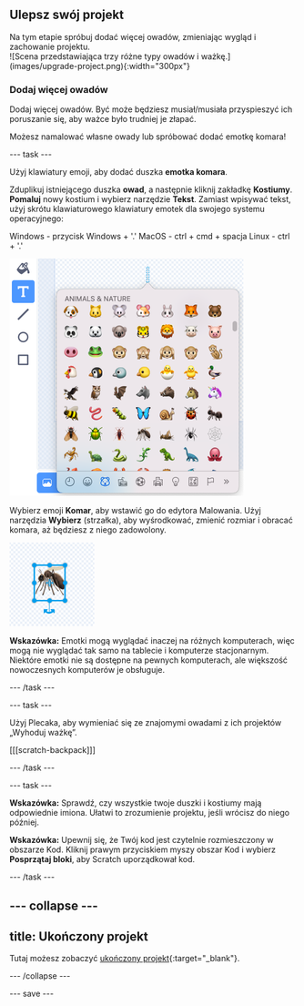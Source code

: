 ## Ulepsz swój projekt

<div style="display: flex; flex-wrap: wrap">
<div style="flex-basis: 200px; flex-grow: 1; margin-right: 15px;">
Na tym etapie spróbuj dodać więcej owadów, zmieniając wygląd i zachowanie projektu.
</div>
<div>
![Scena przedstawiająca trzy różne typy owadów i ważkę.](images/upgrade-project.png){:width="300px"}
</div>
</div>

### Dodaj więcej owadów

Dodaj więcej owadów. Być może będziesz musiał/musiała przyspieszyć ich poruszanie się, aby ważce było trudniej je złapać.

Możesz namalować własne owady lub spróbować dodać emotkę komara!

--- task ---

Użyj klawiatury emoji, aby dodać duszka **emotka komara**.

Zduplikuj istniejącego duszka **owad**, a następnie kliknij zakładkę **Kostiumy**. **Pomaluj** nowy kostium i wybierz narzędzie **Tekst**. Zamiast wpisywać tekst, użyj skrótu klawiaturowego klawiatury emotek dla swojego systemu operacyjnego:

Windows - przycisk Windows + '.' MacOS - ctrl + cmd + spacja Linux - ctrl + '.'

![Wyskakująca klawiatura emotek z wybraną kategorią „zwierzęta i natura”.](images/emoji-keyboard.png)

Wybierz emoji **Komar**, aby wstawić go do edytora Malowania. Użyj narzędzia **Wybierz** (strzałka), aby wyśrodkować, zmienić rozmiar i obracać komara, aż będziesz z niego zadowolony.

![Emotka komara w edytorze malowania.](images/emoji-mosquito.png)

**Wskazówka:** Emotki mogą wyglądać inaczej na różnych komputerach, więc mogą nie wyglądać tak samo na tablecie i komputerze stacjonarnym. Niektóre emotki nie są dostępne na pewnych komputerach, ale większość nowoczesnych komputerów je obsługuje.

--- /task ---

--- task ---

Użyj Plecaka, aby wymieniać się ze znajomymi owadami z ich projektów „Wyhoduj ważkę”.

[[[scratch-backpack]]]

--- /task ---

--- task ---

**Wskazówka:** Sprawdź, czy wszystkie twoje duszki i kostiumy mają odpowiednie imiona. Ułatwi to zrozumienie projektu, jeśli wrócisz do niego później.

**Wskazówka:** Upewnij się, że Twój kod jest czytelnie rozmieszczony w obszarze Kod. Kliknij prawym przyciskiem myszy obszar Kod i wybierz **Posprzątaj bloki**, aby Scratch uporządkował kod.

--- /task ---

--- collapse ---
---
title: Ukończony projekt
---

Tutaj możesz zobaczyć [ukończony projekt](https://scratch.mit.edu/projects/521688740/){:target="_blank"}.

--- /collapse ---

--- save ---
